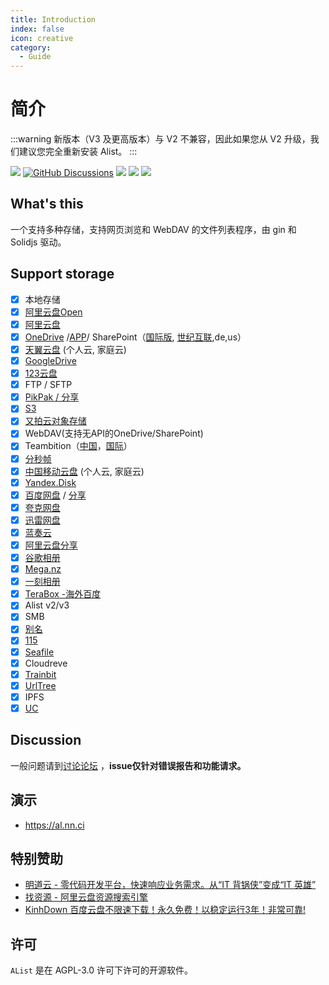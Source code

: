 ```yaml
---
title: Introduction
index: false
icon: creative
category:
  - Guide
---
```


# 简介

:::warning
新版本（V3 及更高版本）与 V2 不兼容，因此如果您从 V2 升级，我们建议您完全重新安装 Alist。
:::

[![](https://img.shields.io/github/release/Xhofe/alist?style=flat-square)](https://github.com/Xhofe/alist/releases/latest)
[![GitHub Discussions](https://img.shields.io/github/discussions/Xhofe/alist?color=%23ED8936&style=flat-square)](https://github.com/Xhofe/alist/discussions)
[![](https://img.shields.io/github/actions/workflow/status/Xhofe/alist/build.yml?style=flat-square)](https://github.com/Xhofe/alist/actions?query=workflow%3ABuild)
[![](https://img.shields.io/github/downloads/Xhofe/alist/total?style=flat-square&color=%239F7AEA)](https://github.com/Xhofe/alist/releases)
[![](https://img.shields.io/badge/%24-donate-ff69b4.svg?style=flat-square)](https://pay.xhofe.top)

## What's this

一个支持多种存储，支持网页浏览和 WebDAV 的文件列表程序，由 gin 和 Solidjs 驱动。

## Support storage

- [x] 本地存储
- [x] [阿里云盘Open](../guide/drivers/aliyundrive_open.md)
- [x] [阿里云盘](https://www.aliyundrive.com/)
- [x] [OneDrive](./drivers/onedrive.md) /[APP](./drivers/onedrive_app.md)/ SharePoint（[国际版](https://www.office.com/), [世纪互联](https://portal.partner.microsoftonline.cn),de,us）
- [x] [天翼云盘](https://cloud.189.cn) (个人云, 家庭云)
- [x] [GoogleDrive](https://drive.google.com/)
- [x] [123云盘](https://www.123pan.com/)
- [x] FTP / SFTP
- [x] [PikPak / 分享](https://www.mypikpak.com/)
- [x] [S3](https://aws.amazon.com/cn/s3/)
- [x] [又拍云对象存储](https://www.upyun.com/products/file-storage)
- [x] WebDAV(支持无API的OneDrive/SharePoint)
- [x] Teambition（[中国](https://www.teambition.com/ )，[国际](https://us.teambition.com/ )）
- [x] [分秒帧](https://www.mediatrack.cn/)
- [x] [中国移动云盘](https://yun.139.com/) (个人云, 家庭云)
- [x] [Yandex.Disk](https://disk.yandex.com/)
- [x] [百度网盘](https://pan.baidu.com/) / [分享](./drivers/baidu_share.md)
- [x] [夸克网盘](https://pan.quark.cn)
- [x] [迅雷网盘](https://pan.xunlei.com)
- [x] [蓝奏云](https://www.lanzou.com/)
- [x] [阿里云盘分享](https://www.aliyundrive.com/)
- [x] [谷歌相册](https://photos.google.com/)
- [x] [Mega.nz](https://mega.nz)
- [x] [一刻相册](https://photo.baidu.com/)
- [x] [TeraBox -海外百度](https://www.terabox.com/)
- [x] Alist v2/v3
- [x] SMB
- [x] [别名](../guide/advanced/alias.md)
- [x] [115](https://115.com/)
- [x] [Seafile](https://www.seafile.com/)
- [x] Cloudreve
- [x] [Trainbit](https://trainbit.com/)
- [x] [UrlTree](../guide/drivers/urltree.md)
- [x] IPFS
- [x] [UC](https://drive.uc.cn/)

## Discussion

一般问题请到[讨论论坛](https://github.com/Xhofe/alist/discussions) ，**issue仅针对错误报告和功能请求。**

## 演示

- https://al.nn.ci

## 特别赞助

- [明道云 - 零代码开发平台，快速响应业务需求。从“IT 背锅侠”变成“IT 英雄”](https://www.mingdao.com?s=utm_51=utm_source=alist&utm_medium=banner&utm_campaign=%E5%93%81%E7%89%8C%E6%8E%A8%E5%B9%BF&utm_content=IT%E8%B5%8B%E8%83%BD%E4%B8%9A%E5%8A%A1)
- [找资源 - 阿里云盘资源搜索引擎](https://zhaoziyuan.la/)
- [KinhDown 百度云盘不限速下载！永久免费！以稳定运行3年！非常可靠!](https://kinhdown.com/?Type=Tutorials)

## 许可

`AList` 是在 AGPL-3.0 许可下许可的开源软件。
